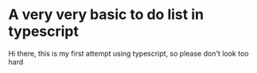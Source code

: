 # A very very basic to do list in typescript
Hi there, this is my first attempt using typescript, so please don't look too hard
